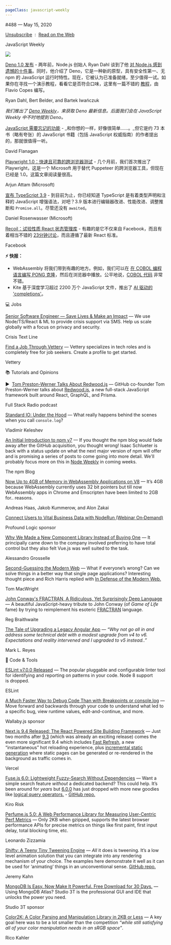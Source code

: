 ```yaml
---
pageClass: javascript-weekly
---
```


<!-- left/right splitbar -->
  

#488 — May 15, 2020

[Unsubscribe](https://javascriptweekly.com/link/88486/web)  :  [Read on the Web](https://javascriptweekly.com/link/88487/web)

<!-- masthead -->
 

JavaScript Weekly

 
[![](https://res.cloudinary.com/cpress/image/upload/w_1280,e_sharpen:60/sux13lm4zntuarwbfln1.jpg)](https://javascriptweekly.com/link/88495/web)
 

[Deno 1.0 发布](https://javascriptweekly.com/link/88495/web "deno.land") - 两年前，Node.js 创始人 Ryan Dahl 谈到了他 [对 Node.js 感到遗憾的十件事](https://javascriptweekly.com/link/88496/web)。同时，他介绍了 Deno，它是一种新的原型，具有安全性第一、无 npm 的 JavaScript 运行时特性。现在，它被认为已准备就绪，至少值得一试。如果你在寻找一个演示教程，看看它是否符合口味，这里有一篇不错的 [教程](https://javascriptweekly.com/link/88497/web)，由 Flavio Copes 编写。

Ryan Dahl, Bert Belder, and Bartek Iwańczuk

<!-- normal content section -->
 

_我们推出了 [Deno Weekly](https://javascriptweekly.com/link/88498/web)，来获取 Deno 最新信息。后面我们会在 JavaScript Weekly 中不时地提到 Deno。_

 

[JavaScript 需要忘记的功能](https://javascriptweekly.com/link/88530/web "davidflanagan.com") - _和你想的一样，好像很简单……。_但它是约 73 本书（略有夸张）的 JavaScript 书籍（包括 JavaScript 权威指南）的作者提出的，那就很值得一听。

David Flanagan

 

[Playwright 1.0：快速且可靠的跨浏览器测试](https://javascriptweekly.com/link/88529/web "t.co") - 几个月前，我们首次推出了 Playwright，这是一个 Microsoft 用于替代 Puppeteer 的跨浏览器工具，但现在已经是 1.0。这篇文章阅读量很高。

Arjun Attam \(Microsoft\)

 

[宣布 TypeScript 3.9](https://javascriptweekly.com/link/88520/web "devblogs.microsoft.com") - 到目前为止，你已经知道 TypeScript 是有着类型声明和注释的 JavaScript 增强语法，对吧？3.9 版本进行编辑器改进、性能改进、调整推断和 `Promise.all`。尽管还没有 `awaited`。

Daniel Rosenwasser \(Microsoft\)

 

[Recoil：试验性质 React 状态管理库](https://javascriptweekly.com/link/88501/web "recoiljs.org") - 有趣的是它不仅来自 Facebook，而且有着相当不错的 [23分钟讨论](https://javascriptweekly.com/link/88502/web)，而且遵循了最新 React 标准。

Facebook

 
<!-- normal content section -->
 

**⚡️ 快报：**

- WebAssembly 将我们带到有趣的地方。例如，我们可以在 [在 COBOL 编程语言编写 PONG 克隆](https://javascriptweekly.com/link/88505/web)，然后在浏览器中播放。公平地说，[COBOL 代码](https://javascriptweekly.com/link/88506/web) 非常不错。
- Kite 基于深度学习超过 2200 万个 JavaScript 文件，推出了 [AI 驱动的 'completions'](https://javascriptweekly.com/link/88507/web)。

 

💻 Jobs

 

[Senior Software Engineer — Save Lives \& Make an Impact](https://javascriptweekly.com/link/88490/web "apply.workable.com") — We use Node/TS/React \& ML to provide crisis support via SMS. Help us scale globally with a focus on privacy and security.

Crisis Text Line

 

[Find a Job Through Vettery](https://javascriptweekly.com/link/88491/web "www.vettery.com") — Vettery specializes in tech roles and is completely free for job seekers. Create a profile to get started.

Vettery

 

📚 Tutorials and Opinions

 

▶  [Tom Preston-Werner Talks About Redwood.js](https://javascriptweekly.com/link/88508/web "www.fullstackradio.com") — GitHub co-founder Tom Preston-Werner talks about [Redwood.js](https://javascriptweekly.com/link/88509/web), a new full-stack JavaScript framework built around React, GraphQL, and Prisma.

Full Stack Radio podcast

 

[Standard IO: Under the Hood](https://javascriptweekly.com/link/88510/web "keleshev.com") — What really happens behind the scenes when you call `console.log`\?

Vladimir Keleshev

 

[An Initial Introduction to npm v7](https://javascriptweekly.com/link/88504/web "blog.npmjs.org") — If you thought the npm blog would fade away after the GitHub acquisition, you thought wrong\! Isaac Schlueter is back with a status update on what the next major version of npm will offer and is promising a series of posts to come going into more detail. We'll probably focus more on this in [Node Weekly](https://javascriptweekly.com/link/88531/web) in coming weeks.

The npm Blog

 

[Now Up to 4GB of Memory in WebAssembly Applications on V8](https://javascriptweekly.com/link/88503/web "v8.dev") — It’s 4GB because WebAssembly currently uses 32 bit pointers but till now WebAssembly apps in Chrome and Emscripten have been limited to 2GB for.. reasons.

Andreas Haas, Jakob Kummerow, and Alon Zakai

 

[Connect Users to Vital Business Data with NodeRun \(Webinar On‑Demand\)](https://javascriptweekly.com/link/88493/web "hubs.ly")

Profound Logic sponsor

 

[Why We Made a New Component Library Instead of Buying One](https://javascriptweekly.com/link/88511/web "t.co") — It principally came down to the company involved preferring to have total control but they also felt Vue.js was well suited to the task.

Alessandro Grosselle

 

[Second-Guessing the Modern Web](https://javascriptweekly.com/link/88532/web "macwright.org") — What if everyone’s wrong\? Can we solve things in a better way that single page applications\? Interesting thought piece and Rich Harris replied with [In Defense of the Modern Web.](https://javascriptweekly.com/link/88533/web)

Tom MacWright

 

[John Conway's FRACTRAN, A Ridiculous, Yet Surprisingly Deep Language](https://javascriptweekly.com/link/88512/web "raganwald.com") — A beautiful JavaScript-heavy tribute to John Conway \(of _Game of Life_ fame\) by trying to reimplement his esoteric [FRACTRAN](https://javascriptweekly.com/link/88513/web) language.

Reg Braithwaite

 

[The Tale of Upgrading a Legacy Angular App](https://javascriptweekly.com/link/88536/web "blog.marklreyes.com") — _“Why not go all in and address some technical debt with a modest upgrade from v4 to v6. Expectations and reality intervened and I upgraded to v5 instead..”_

Mark L. Reyes

 

🔧 Code \& Tools

 

[ESLint v7.0.0 Released](https://javascriptweekly.com/link/88515/web "eslint.org") — The popular pluggable and configurable linter tool for identifying and reporting on patterns in your code. Node 8 support is dropped.

ESLint

 

[A Much Faster Way to Debug Code Than with Breakpoints or console.log](https://javascriptweekly.com/link/88492/web "wallabyjs.com") — Move forward and backwards through your code to understand what led to a specific bug, view runtime values, edit-and-continue, and more.

Wallaby.js sponsor

 

[Next.js 9.4 Released: The React Powered Site Building Framework](https://javascriptweekly.com/link/88516/web "nextjs.org") — Just two months after [9.3](https://javascriptweekly.com/link/88517/web) \(which was already an exciting release\) comes the even more significant 9.4 which includes [Fast Refresh](https://javascriptweekly.com/link/88518/web), a new “instantaneous” hot reloading experience, plus [incremental static generation](https://javascriptweekly.com/link/88519/web) where static pages can be generated or re-rendered in the background as traffic comes in.

Vercel

 

[Fuse.js 6.0: Lightweight Fuzzy-Search Without Dependencies](https://javascriptweekly.com/link/88521/web "fusejs.io") — Want a simple search feature _without_ a dedicated backend\? This could help. It’s been around for _years_ but [6.0.0](https://javascriptweekly.com/link/88522/web) has just dropped with more new goodies like [logical query operators.](https://javascriptweekly.com/link/88523/web) \- [GitHub repo.](https://javascriptweekly.com/link/88524/web)

Kiro Risk

 

[Perfume.js 5.0: A Web Performance Library for Measuring User-Centric Perf Metrics](https://javascriptweekly.com/link/88525/web "github.com") — Only 2KB when gzipped, supports the latest browser performance APIs for precise metrics on things like first paint, first input delay, total blocking time, etc.

Leonardo Zizzamia

 

[Shifty: A Teeny Tiny Tweening Engine](https://javascriptweekly.com/link/88526/web "jeremyckahn.github.io") — _All_ it does is tweening. It’s a low level animation solution that you can integrate into any rendering mechanism of your choice. The examples here demonstrate it well as it can be used for ‘animating’ things in an unconventional sense. [GitHub repo.](https://javascriptweekly.com/link/88527/web)

Jeremy Kahn

 

[MongoDB Is Easy. Now Make It Powerful. Free Download for 30 Days.](https://javascriptweekly.com/link/88494/web "studio3t.com") — Using MongoDB Atlas\? Studio 3T is the professional GUI and IDE that unlocks the power you need.

Studio 3T sponsor

 

[Color2K: A Color Parsing and Manipulation Library in 2KB or Less](https://javascriptweekly.com/link/88534/web "github.com") — A key goal here was to be a lot smaller than the competition _“while still satisfying all of your color manipulation needs in an sRGB space”_.

Rico Kahler
